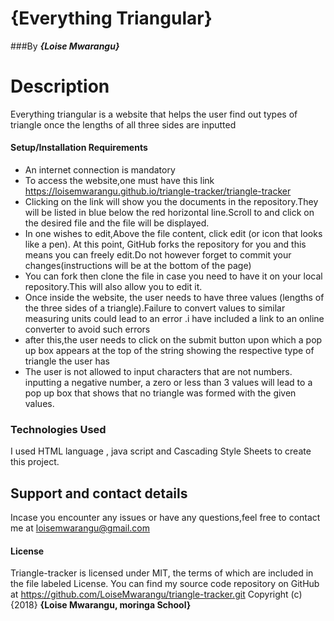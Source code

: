 # {Everything Triangular}
###By ***{Loise Mwarangu}***
# Description
Everything triangular is a website that helps the user find out types of triangle once the lengths of all three sides are inputted
#### Setup/Installation Requirements
* An internet connection is mandatory
* To access the website,one must have this link https://loisemwarangu.github.io/triangle-tracker/triangle-tracker
* Clicking on the link will show you the documents in the repository.They will be listed in blue below the red horizontal line.Scroll to and click on the desired file and the file will be displayed.
* In one wishes to edit,Above the file content, click edit (or icon that looks like a pen). At this point, GitHub forks the repository for you and this means you can freely edit.Do not however forget to commit your changes(instructions will be at the bottom of the page)
* You can fork then clone the file in case you need to have it on your local repository.This will also allow you to edit it.
* Once inside the website, the user needs to have three values (lengths of the three sides of a triangle).Failure to convert values to similar measuring units could lead to an error .i have included a link to an online converter to avoid such errors
* after this,the user needs to click on the submit button upon which a pop up box appears at the top of the string showing the respective type of triangle the user has
* The user is not allowed to input characters that are not numbers. inputting a negative number, a zero or less than 3 values will lead to a pop up box that shows that no triangle was formed with the given values.
### Technologies Used
I used HTML language , java script and Cascading Style Sheets to create this project.
## Support and contact details
Incase you encounter any issues or have any questions,feel free to contact me at loisemwarangu@gmail.com
#### License
Triangle-tracker is licensed under MIT, the terms of which are included in
the file labeled License. You can find my source code repository on GitHub at https://github.com/LoiseMwarangu/triangle-tracker.git
Copyright (c) {2018} **{Loise Mwarangu, moringa School}**
